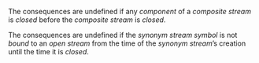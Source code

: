  



The consequences are undefined if any *component* of a *composite stream* is *closed* before the *composite stream* is *closed*. 



The consequences are undefined if the *synonym stream symbol* is not *bound* to an *open stream* from the time of the *synonym stream*’s creation until the time it is *closed*. 







 



 



